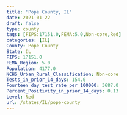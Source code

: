 ```yaml
---
title: "Pope County, IL"
date: 2021-01-22
draft: false
type: county
tags: [FIPS:17151.0,FEMA:5.0,Non-core,Red]
categories: [IL]
County: Pope County
State: IL
FIPS: 17151.0
FEMA_Region: 5.0
Population: 4177.0
NCHS_Urban_Rural_Classification: Non-core
Tests_in_prior_14_days: 154.0
Fourteen_day_test_rate_per_100000: 3687.0
Percent_Positivity_in_prior_14_days: 0.13
Level: Red
url: /states/IL/pope-county
---
```



